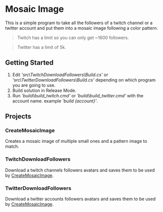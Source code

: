 # Mosaic Image
This is a simple program to take all the followers of a twitch channel or a twitter account and put them into a mosaic image following a color pattern.

> Twitch has a limit so you can only get ~1600 followers.

> Twitter has a limit of 5k.

## Getting Started

1. Edit _'src\TwitchDownloadFollowers\Build.cs'_ or _'src\TwitterDownloadFollowers\Build.cs'_ depending on which program you are going to use.
2. Build solution in Release Mode.
3. Run _'build\build_twitch.cmd'_ or _'build\build_twitter.cmd'_ with the account name. example _'build {account}'_.

## Projects
### CreateMosaicImage
Creates a mosaic image of multiple small ones and a pattern image to match. 

### TwitchDownloadFollowers
Download a twitch channels followers avatars and saves them to be used by [CreateMosaicImage]().

### TwitterDownloadFollowers
Download a twitter accounts followers avatars and saves them to be used by [CreateMosaicImage]().
